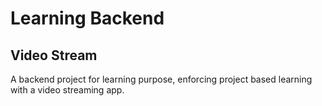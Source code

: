 # Learning Backend
## Video Stream
A backend project for learning purpose, enforcing project based learning with a video streaming app.
